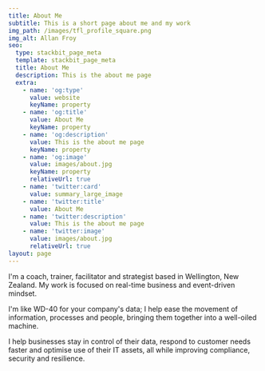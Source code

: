 ```yaml
---
title: About Me
subtitle: This is a short page about me and my work
img_path: /images/tfl_profile_square.png
img_alt: Allan Froy
seo:
  type: stackbit_page_meta
  template: stackbit_page_meta
  title: About Me
  description: This is the about me page
  extra:
    - name: 'og:type'
      value: website
      keyName: property
    - name: 'og:title'
      value: About Me
      keyName: property
    - name: 'og:description'
      value: This is the about me page
      keyName: property
    - name: 'og:image'
      value: images/about.jpg
      keyName: property
      relativeUrl: true
    - name: 'twitter:card'
      value: summary_large_image
    - name: 'twitter:title'
      value: About Me
    - name: 'twitter:description'
      value: This is the about me page
    - name: 'twitter:image'
      value: images/about.jpg
      relativeUrl: true
layout: page
---
```

I'm a coach, trainer, facilitator and strategist based in Wellington, New Zealand. My work is focused on real-time business and event-driven mindset.

I'm like WD-40 for your company's data; I help ease the movement of information, processes and people, bringing them together into a well-oiled machine.

I help businesses stay in control of their data, respond to customer needs faster and optimise use of their IT assets, all while improving compliance, security and resilience.

